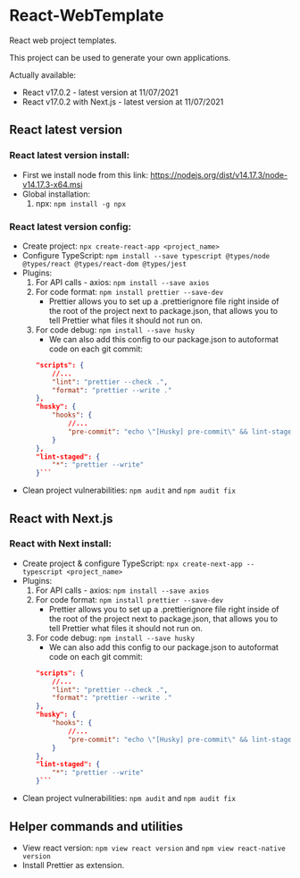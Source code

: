 # React-WebTemplate
React web project templates.

This project can be used to generate your own applications.

Actually available:
* React v17.0.2 - latest version at 11/07/2021
* React v17.0.2 with Next.js - latest version at 11/07/2021

## React latest version
### React latest version install:
* First we install node from this link: https://nodejs.org/dist/v14.17.3/node-v14.17.3-x64.msi
* Global installation:
    1. npx: `npm install -g npx`

### React latest version config:
* Create project: `npx create-react-app <project_name>`
* Configure TypeScript: `npm install --save typescript @types/node @types/react @types/react-dom @types/jest`
* Plugins:
    1. For API calls - axios: `npm install --save axios`
    2. For code format: `npm install prettier --save-dev`
        * Prettier allows you to set up a .prettierignore file right inside of the root of the project next to package.json, that allows you to tell Prettier what files it should not run on.
    3. For code debug: `npm install --save husky`
        * We can also add this config to our package.json to autoformat code on each git commit:
        ```json
        "scripts": {
            //...
            "lint": "prettier --check .",
            "format": "prettier --write ."
        },
        "husky": {
            "hooks": {
                //...
                "pre-commit": "echo \"[Husky] pre-commit\" && lint-staged"
            }
        },
        "lint-staged": {
            "*": "prettier --write"
        }```
* Clean project vulnerabilities: `npm audit` and `npm audit fix`

## React with Next.js
### React with Next install:
* Create project & configure TypeScript: `npx create-next-app --typescript <project_name>`
* Plugins:
    1. For API calls - axios: `npm install --save axios`
    2. For code format: `npm install prettier --save-dev`
        * Prettier allows you to set up a .prettierignore file right inside of the root of the project next to package.json, that allows you to tell Prettier what files it should not run on.
    3. For code debug: `npm install --save husky`
        * We can also add this config to our package.json to autoformat code on each git commit:
        ```json
        "scripts": {
            //...
            "lint": "prettier --check .",
            "format": "prettier --write ."
        },
        "husky": {
            "hooks": {
                //...
                "pre-commit": "echo \"[Husky] pre-commit\" && lint-staged"
            }
        },
        "lint-staged": {
            "*": "prettier --write"
        }```
* Clean project vulnerabilities: `npm audit` and `npm audit fix`

## Helper commands and utilities
* View react version: `npm view react version` and `npm view react-native version`
* Install Prettier as extension.